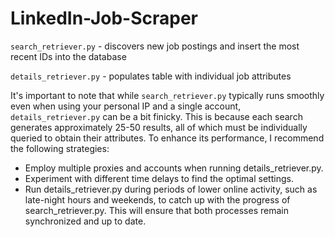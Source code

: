 # LinkedIn-Job-Scraper

```search_retriever.py``` - discovers new job postings and insert the most recent IDs into the database

```details_retriever.py``` - populates table with individual job attributes


It's important to note that while ```search_retriever.py``` typically runs smoothly even when using your personal IP and a single account, ```details_retriever.py``` can be a bit finicky. This is because each search generates approximately 25-50 results, all of which must be individually queried to obtain their attributes. To enhance its performance, I recommend the following strategies:

- Employ multiple proxies and accounts when running details_retriever.py.
- Experiment with different time delays to find the optimal settings.
- Run details_retriever.py during periods of lower online activity, such as late-night hours and weekends, to catch up with the progress of search_retriever.py. This will ensure that both processes remain synchronized and up to date.
